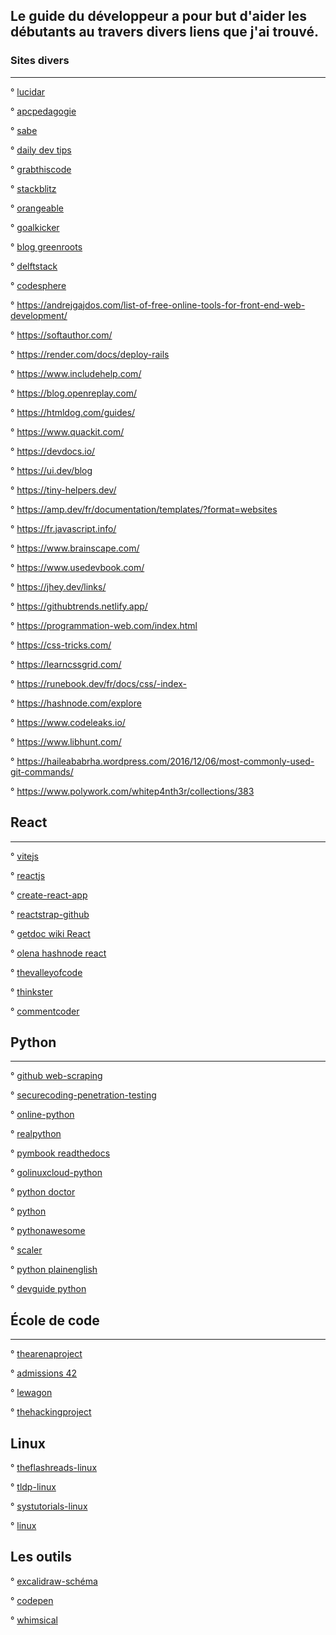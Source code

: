 

## Le guide du développeur a pour but d'aider les débutants au travers divers liens que j'ai trouvé.

### Sites divers
---------------

° [lucidar](https://lucidar.me/fr/)

° [apcpedagogie](https://apcpedagogie.com/cours-et-tutoriels/les_cours/cours-de-programmation/)

° [sabe](https://sabe.io/classes)

° [daily dev tips](https://daily-dev-tips.com/)

° [grabthiscode](https://grabthiscode.com/search-from)

° [stackblitz](https://stackblitz.com/)

° [orangeable](https://orangeable.com/css)

° [goalkicker](https://books.goalkicker.com/)

° [blog greenroots](https://blog.greenroots.info/)

° [delftstack](https://www.delftstack.com/fr/)

° [codesphere](https://codesphere.com/ide?variant=dark)

° https://andrejgajdos.com/list-of-free-online-tools-for-front-end-web-development/

° https://softauthor.com/

° https://render.com/docs/deploy-rails

° https://www.includehelp.com/

° https://blog.openreplay.com/

° https://htmldog.com/guides/

° https://www.quackit.com/

° https://devdocs.io/

° https://ui.dev/blog

° https://tiny-helpers.dev/

° https://amp.dev/fr/documentation/templates/?format=websites

° https://fr.javascript.info/

° https://www.brainscape.com/

° https://www.usedevbook.com/

° https://jhey.dev/links/

° https://githubtrends.netlify.app/

° https://programmation-web.com/index.html

° https://css-tricks.com/

° https://learncssgrid.com/

° https://runebook.dev/fr/docs/css/-index-

° https://hashnode.com/explore

° https://www.codeleaks.io/

° https://www.libhunt.com/

° https://haileababrha.wordpress.com/2016/12/06/most-commonly-used-git-commands/

° https://www.polywork.com/whitep4nth3r/collections/383

## React
--------

°  [vitejs](https://vitejs.dev/guide/)

° [reactjs](https://fr.reactjs.org/)

° [create-react-app](https://create-react-app.dev/)

° [reactstrap-github](https://github.com/reactstrap)

° [getdoc wiki React](https://getdoc.wiki/Sp%C3%A9cial:Cat%C3%A9gories?from=React)

° [olena hashnode react](https://olena.hashnode.dev/series/react-and-styled-components)

° [thevalleyofcode](https://thevalleyofcode.com/react/)

° [thinkster](https://thinkster.io/tutorials/fundamentals-of-react-introduction)

° [commentcoder](https://www.commentcoder.com/apprendre-react/)

## Python
---------

° [github web-scraping](https://github.com/oxylabs/web-scraping-tutorials)

° [securecoding-penetration-testing](https://www.securecoding.com/blog/penetration-testing-python/)

° [online-python](https://www.online-python.com/)

° [realpython](https://realpython.com/)

° [pymbook readthedocs](https://pymbook.readthedocs.io/en/py3/)

° [golinuxcloud-python](https://www.golinuxcloud.com/python-multiline-comments/)

° [python doctor](https://python.doctor/)

° [python](https://www.python.org/)

° [pythonawesome](https://pythonawesome.com/)

° [scaler](https://www.scaler.com/topics/python/)

° [python plainenglish](https://python.plainenglish.io/)

° [devguide python](https://devguide.python.org/#)


## École de code
----------------

° [thearenaproject](https://www.thearenaproject.co/)

° [admissions 42](https://admissions.42.fr/users/sign_up)

° [lewagon](https://www.lewagon.com/fr)

° [thehackingproject](https://www.thehackingproject.org/)

## Linux 

° [theflashreads-linux](https://theflashreads.com/categories#linux)

° [tldp-linux](https://tldp.org/guides.html)

° [systutorials-linux](https://www.systutorials.com/)

° [linux](https://www.linux.com/)

## Les outils 

° [excalidraw-schéma](https://excalidraw.com/)

° [codepen](https://codepen.io/)

° [whimsical](https://whimsical.com/)

